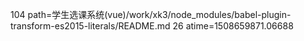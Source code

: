 104 path=学生选课系统(vue)/work/xk3/node_modules/babel-plugin-transform-es2015-literals/README.md
26 atime=1508659871.06688
